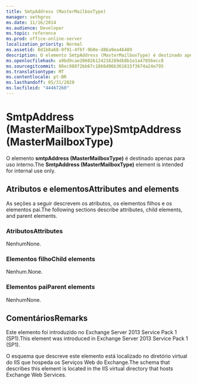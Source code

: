 ```yaml
---
title: SmtpAddress (MasterMailboxType)
manager: sethgros
ms.date: 11/16/2014
ms.audience: Developer
ms.topic: reference
ms.prod: office-online-server
localization_priority: Normal
ms.assetid: 0d1b8a68-9f91-4f6f-9b0e-d86a9ea46489
description: O elemento SmtpAddress (MasterMailboxType) é destinado apenas para uso interno.
ms.openlocfilehash: a9bd9cae206026124216289db8b1e1a47856ecc8
ms.sourcegitcommit: 88ec988f2bb67c1866d06b361615f3674a24e795
ms.translationtype: MT
ms.contentlocale: pt-BR
ms.lasthandoff: 05/31/2020
ms.locfileid: "44467260"
---
```

# <a name="smtpaddress-mastermailboxtype"></a><span data-ttu-id="043ad-103">SmtpAddress (MasterMailboxType)</span><span class="sxs-lookup"><span data-stu-id="043ad-103">SmtpAddress (MasterMailboxType)</span></span>

<span data-ttu-id="043ad-104">O elemento **smtpAddress (MasterMailboxType)** é destinado apenas para uso interno.</span><span class="sxs-lookup"><span data-stu-id="043ad-104">The **SmtpAddress (MasterMailboxType)** element is intended for internal use only.</span></span> 

## <a name="attributes-and-elements"></a><span data-ttu-id="043ad-105">Atributos e elementos</span><span class="sxs-lookup"><span data-stu-id="043ad-105">Attributes and elements</span></span>

<span data-ttu-id="043ad-106">As seções a seguir descrevem os atributos, os elementos filhos e os elementos pai.</span><span class="sxs-lookup"><span data-stu-id="043ad-106">The following sections describe attributes, child elements, and parent elements.</span></span>
  
### <a name="attributes"></a><span data-ttu-id="043ad-107">Atributos</span><span class="sxs-lookup"><span data-stu-id="043ad-107">Attributes</span></span>

<span data-ttu-id="043ad-108">Nenhum</span><span class="sxs-lookup"><span data-stu-id="043ad-108">None.</span></span>
  
### <a name="child-elements"></a><span data-ttu-id="043ad-109">Elementos filho</span><span class="sxs-lookup"><span data-stu-id="043ad-109">Child elements</span></span>

<span data-ttu-id="043ad-110">Nenhum.</span><span class="sxs-lookup"><span data-stu-id="043ad-110">None.</span></span>
  
### <a name="parent-elements"></a><span data-ttu-id="043ad-111">Elementos pai</span><span class="sxs-lookup"><span data-stu-id="043ad-111">Parent elements</span></span>

<span data-ttu-id="043ad-112">Nenhum</span><span class="sxs-lookup"><span data-stu-id="043ad-112">None.</span></span>
  
## <a name="remarks"></a><span data-ttu-id="043ad-113">Comentários</span><span class="sxs-lookup"><span data-stu-id="043ad-113">Remarks</span></span>

<span data-ttu-id="043ad-114">Este elemento foi introduzido no Exchange Server 2013 Service Pack 1 (SP1).</span><span class="sxs-lookup"><span data-stu-id="043ad-114">This element was introduced in Exchange Server 2013 Service Pack 1 (SP1).</span></span>
  
<span data-ttu-id="043ad-115">O esquema que descreve este elemento está localizado no diretório virtual do IIS que hospeda os Serviços Web do Exchange.</span><span class="sxs-lookup"><span data-stu-id="043ad-115">The schema that describes this element is located in the IIS virtual directory that hosts Exchange Web Services.</span></span>
  


